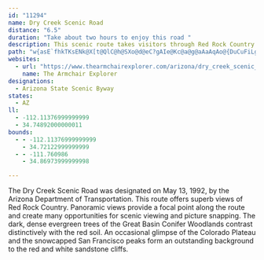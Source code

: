 ```yaml
---
id: "11294"
name: Dry Creek Scenic Road
distance: "6.5"
duration: "Take about two hours to enjoy this road "
description: This scenic route takes visitors through Red Rock Country and the Great Basin Conifer Woodlands.
path: "w{asE`fhkTKsENk@X[t@QlC@h@SXo@d@eC?gAIe@Kc@a@g@aAaAqAo@{DuCuFiLgGgIOk@Ay@Ne@T[TQr@?RFdB~BbBj@NPl@`BNzBTdAhAxB|BfDnAvAvH`DpIxEZ@\\S?q@kA{A_JsJ_@mAy@uIcCmJwBoD_ByDiCmF_AeE_@gAqGuJsB}DcE}IcA_DoByHs@{@sAs@i@e@Um@Ik@KsB]s@cAgAO]u@sDoAyA{BgA{@q@kAaBw@_CiCoKo@qFmAoFAgCQ_DuC{NDoIxBgw@UiDU_B}@mCoAqBcAiAsA_AaCiAa@y@Cm@x@eCfAcCnIeL~j@}s@jGuHnh@sp@`~@w`A|CoEnC{FdTwh@nBcFn@yB^eBXmE@c_A|E_BpCoAlGeEfCgCxGgHnCeDjAeB~AcEl@wDd@{EFsD?wTPkZ]uNa@mEk@_Dk@uBsAkDy@aBoCsDwCgCmH}Eo@m@}fAit@iVkRwKyKmQqSqtCmwDq\\wb@mIcI}d@{WcDmBiCsBwG{GaCeDoFgJsAoB}DyDuDyB{Bs@oA]gG{@qG_BwBaAoI}E{[qRaDqAcEs@mLe@qDo@qDwAusDo~BwEaDiB{AoBqCsBuDcBsEiAgG}D_k@o@gLImE?}RIsJo@uDw@mCkRwd@gJeScAeEYiBOqB?mBJ_CzDy]NeCIsBi@mCcFuM]qBKoBHmCtAsHb@wEAsCSsBYiBs@wBcCyEwBiFoBuHsGuZmCiImFaLgFgIwFsGwIuHaM{HiF_FmBsCw@_@oDgHcCyFs@uBiAmF_AaIwF_cAi@gMOuIo@uOMy@AqBJiFt@aPVqB~@cPh@aG^uHx@sKDaFU_DwA{G{BmE{IcOmHsMsAuDc@yCEyBHgEpAeIjEwTHuACyBOs@y@mC_AiAiAy@{ImC_EeB"
websites:
  - url: "https://www.thearmchairexplorer.com/arizona/dry_creek_scenic_road.php"
    name: The Armchair Explorer
designations:
  - Arizona State Scenic Byway
states:
  - AZ
ll:
  - -112.11376999999999
  - 34.74892000000011
bounds:
  - - -112.11376999999999
    - 34.72122999999999
  - - -111.760986
    - 34.86973999999998

---
```


<p>The Dry Creek Scenic Road was designated on May 13, 1992, by the Arizona Department of Transportation. This route offers superb views of Red Rock Country. Panoramic views provide a focal point along the route and create many opportunities for scenic viewing and picture snapping. The dark, dense evergreen trees of the Great Basin Conifer Woodlands contrast distinctively with the red soil. An occasional glimpse of the Colorado Plateau and the snowcapped San Francisco peaks form an outstanding background to the red and white sandstone cliffs.</p>
